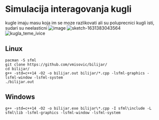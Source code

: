 # Simulacija interagovanja kugli
kugle imaju masu koja im se moze razlikovati ali su poluprecnici kugli isti, sudari su neelasticni
![image](https://user-images.githubusercontent.com/70685786/137217847-efeca658-4b1d-44a3-a662-5d940cca51aa.png)
![sketch-1631383043564](https://user-images.githubusercontent.com/70685786/133665943-e394c126-a5ca-4fea-a067-c93ed6304a16.png)
![kugla_teme_ivice](https://user-images.githubusercontent.com/70685786/134636621-f552fb91-865a-4570-a868-4cd222e08af2.png)

## Linux

```
pacman -S sfml
git clone https://github.com/vmisovic/bilijar/
cd bilijar/
g++ -std=c++14 -O2 -o bilijar.out bilijar/*.cpp -lsfml-graphics -lsfml-window -lsfml-system
./bilijar.out
```

## Windows

```
g++ -std=c++14 -O2 -o bilijar.exe bilijar\*.cpp -I sfml\include -L sfml\lib -lsfml-graphics -lsfml-window -lsfml-system
```
